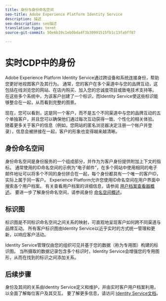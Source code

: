 ```yaml
---
title: 身份与身份命名空间
seo-title: Adobe Experience Platform Identity Service
description: 描述
seo-description: seo描述
translation-type: tm+mt
source-git-commit: 50e6b39c1eb0bda4f3b30991515fb1c13fa9ff87

---
```



# 实时CDP中的身份

Adobe Experience Platform Identity Service通过跨设备和系统连接身份，帮助您更好地视图客户及其行为。 通常，您的客户在多个渠道中与您的品牌互动，这包括在线浏览您的网站、在店内购买、加入您的忠诚度项目或致电技术支持等。 在这些多个系统中，为该客户创建了一个标识，而Identity Service使这些标识能够整合在一起，从而看到完整的图景。

现在，您可以看到，这是同一个客户，而不是五个不同渠道中与您的品牌互动的五个单独客户，并且您可以确保他们通过每次互动获得一致、个性化的相关体验。 随着更多关于客户的信息（例如，您网站的匿名浏览器决定注册一个帐户并登录），信息会被拼接在一起，客户的形象也变得越来越清晰。

## 身份命名空间

身份命名空间是身份服务的一个组成部分，并作为为客户身份提供附加上下文的指标。 通常使用的ID命名空间的示例为“电子邮件”，在多个网站中使用相同的电子邮件地址可以将多个不同的身份拼合在一起，每个身份都具有一个唯一的客户ID，实际上属于同一客户。 Experience Platform允许您使用ID命名空间在用户界面中搜索各个用户档案。 有关查看用户档案的详细信息，请参阅 [用户档案查看器概述](/help/rtcdp/profile/profile-viewer.md)。 要进一步了解身份命名空间，请参阅身份 [命名空间概述](../../identity-service/namespaces.md)。

## 标识图

标识图是不同标识命名空间之间关系的映射，可直观地呈现客户如何跨不同渠道与品牌互动。 所有客户标识图由Identity Service以近乎实时的方式统一管理和更新，以响应客户活动。

Identity Service管理仅由您的组织可见并基于您的数据（称为专用图）构建的标识图。 当所摄取的数据记录包含多个标识时，Identity Service会增强您的专用图形，从而在找到的标识之间添加关系。

## 后续步骤

身份及其间的关系由Identity Service定义和维护，并由实时客户用户档案利用，以全面了解每位客户及其交互。 要了解更多信息，请访问 [Identity Service文档](../../identity-service/home.md)。